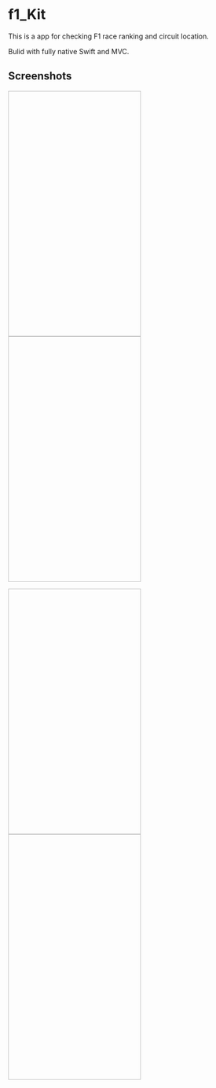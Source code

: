 # f1_Kit
This is a app for checking F1 race ranking and circuit location.

Bulid with fully native Swift and MVC.

## Screenshots
<img scr="Images/mockF1_Kit3.PNG" width="270" height="500" /> <img scr="f1_Kit/Images/mockF1_Kit2.PNG" width="270" height="500" />

<img scr="f1_Kit/Images/mockF1_Kit1.PNG" width="270" height="500" /> <img scr="f1_Kit/Images/mockF1_Kit4.PNG" width="270" height="500" />
